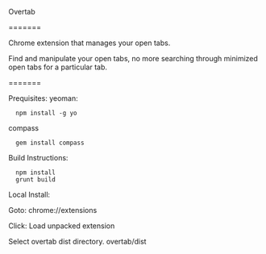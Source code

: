 Overtab

=======

Chrome extension that manages your open tabs.

Find and manipulate your open tabs, no more searching through minimized open tabs for a particular tab. 

=======

Prequisites:
  yeoman:
  ```
    npm install -g yo
  ```
  compass
  ```
    gem install compass
  ```
Build Instructions:

```
  npm install
  grunt build
```
Local Install:

  Goto:
  chrome://extensions

  Click:
  Load unpacked extension

  Select overtab dist directory. overtab/dist
